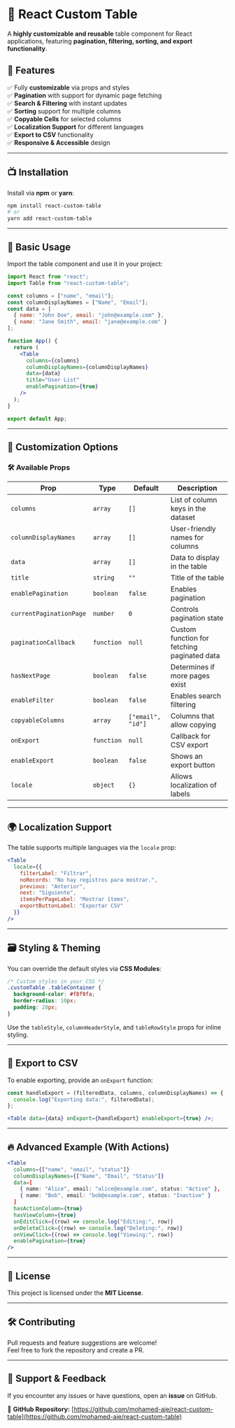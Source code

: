 # 💊 React Custom Table

A **highly customizable and reusable** table component for React applications, featuring **pagination, filtering, sorting, and export functionality**.

## 🚀 Features

✅ Fully **customizable** via props and styles  
✅ **Pagination** with support for dynamic page fetching  
✅ **Search & Filtering** with instant updates  
✅ **Sorting** support for multiple columns  
✅ **Copyable Cells** for selected columns  
✅ **Localization Support** for different languages  
✅ **Export to CSV** functionality  
✅ **Responsive & Accessible** design  

---

## 📺 Installation

Install via **npm** or **yarn**:

```sh
npm install react-custom-table
# or
yarn add react-custom-table
```

---

## 📌 Basic Usage

Import the table component and use it in your project:

```jsx
import React from "react";
import Table from "react-custom-table";

const columns = ["name", "email"];
const columnDisplayNames = ["Name", "Email"];
const data = [
  { name: "John Doe", email: "john@example.com" },
  { name: "Jane Smith", email: "jane@example.com" }
];

function App() {
  return (
    <Table
      columns={columns}
      columnDisplayNames={columnDisplayNames}
      data={data}
      title="User List"
      enablePagination={true}
    />
  );
}

export default App;
```

---

## 🎨 Customization Options

### **🛠️ Available Props**
| Prop | Type | Default | Description |
|-------|------|---------|-------------|
| `columns` | `array` | `[]` | List of column keys in the dataset |
| `columnDisplayNames` | `array` | `[]` | User-friendly names for columns |
| `data` | `array` | `[]` | Data to display in the table |
| `title` | `string` | `""` | Title of the table |
| `enablePagination` | `boolean` | `false` | Enables pagination |
| `currentPaginationPage` | `number` | `0` | Controls pagination state |
| `paginationCallback` | `function` | `null` | Custom function for fetching paginated data |
| `hasNextPage` | `boolean` | `false` | Determines if more pages exist |
| `enableFilter` | `boolean` | `false` | Enables search filtering |
| `copyableColumns` | `array` | `["email", "id"]` | Columns that allow copying |
| `onExport` | `function` | `null` | Callback for CSV export |
| `enableExport` | `boolean` | `false` | Shows an export button |
| `locale` | `object` | `{}` | Allows localization of labels |

---

## 🌍 Localization Support

The table supports multiple languages via the `locale` prop:

```jsx
<Table
  locale={{
    filterLabel: "Filtrar",
    noRecords: "No hay registros para mostrar.",
    previous: "Anterior",
    next: "Siguiente",
    itemsPerPageLabel: "Mostrar ítems",
    exportButtonLabel: "Exportar CSV"
  }}
/>
```

---

## 🗃️ Styling & Theming

You can override the default styles via **CSS Modules**:

```css
/* Custom styles in your CSS */
.customTable .tableContainer {
  background-color: #f8f9fa;
  border-radius: 10px;
  padding: 20px;
}
```

Use the `tableStyle`, `columnHeaderStyle`, and `tableRowStyle` props for inline styling.

---

## 📄 Export to CSV

To enable exporting, provide an `onExport` function:

```jsx
const handleExport = (filteredData, columns, columnDisplayNames) => {
  console.log("Exporting data:", filteredData);
};

<Table data={data} onExport={handleExport} enableExport={true} />;
```

---

## 🔥 Advanced Example (With Actions)

```jsx
<Table
  columns={["name", "email", "status"]}
  columnDisplayNames={["Name", "Email", "Status"]}
  data=[
    { name: "Alice", email: "alice@example.com", status: "Active" },
    { name: "Bob", email: "bob@example.com", status: "Inactive" }
  ]
  hasActionColumn={true}
  hasViewColumn={true}
  onEditClick={(row) => console.log("Editing:", row)}
  onDeleteClick={(row) => console.log("Deleting:", row)}
  onViewClick={(row) => console.log("Viewing:", row)}
  enablePagination={true}
/>
```

---

## 💜 License
This project is licensed under the **MIT License**.

---

## 🛠️ Contributing
Pull requests and feature suggestions are welcome!  
Feel free to fork the repository and create a PR.

---

## 📩 Support & Feedback
If you encounter any issues or have questions, open an **issue** on GitHub.

🔗 **GitHub Repository:** [https://github.com/mohamed-aje/react-custom-table](https://github.com/mohamed-aje/react-custom-table)
